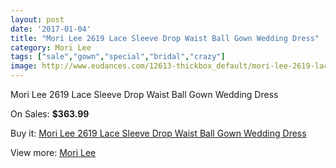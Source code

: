 ```yaml
---
layout: post
date: '2017-01-04'
title: "Mori Lee 2619 Lace Sleeve Drop Waist Ball Gown Wedding Dress"
category: Mori Lee
tags: ["sale","gown","special","bridal","crazy"]
image: http://www.eudances.com/12613-thickbox_default/mori-lee-2619-lace-sleeve-drop-waist-ball-gown-wedding-dress.jpg
---
```

Mori Lee 2619 Lace Sleeve Drop Waist Ball Gown Wedding Dress

On Sales: **$363.99**
<a href="https://www.eudances.com/en/mori-lee/3883-mori-lee-2619-lace-sleeve-drop-waist-ball-gown-wedding-dress.html"><amp-img layout="responsive" width="600" height="600" src="//www.eudances.com/12613-thickbox_default/mori-lee-2619-lace-sleeve-drop-waist-ball-gown-wedding-dress.jpg" alt="Mori Lee 2619 Lace Sleeve Drop Waist Ball Gown Wedding Dress 0" /></a>
<a href="https://www.eudances.com/en/mori-lee/3883-mori-lee-2619-lace-sleeve-drop-waist-ball-gown-wedding-dress.html"><amp-img layout="responsive" width="600" height="600" src="//www.eudances.com/12617-thickbox_default/mori-lee-2619-lace-sleeve-drop-waist-ball-gown-wedding-dress.jpg" alt="Mori Lee 2619 Lace Sleeve Drop Waist Ball Gown Wedding Dress 1" /></a>
<a href="https://www.eudances.com/en/mori-lee/3883-mori-lee-2619-lace-sleeve-drop-waist-ball-gown-wedding-dress.html"><amp-img layout="responsive" width="600" height="600" src="//www.eudances.com/12616-thickbox_default/mori-lee-2619-lace-sleeve-drop-waist-ball-gown-wedding-dress.jpg" alt="Mori Lee 2619 Lace Sleeve Drop Waist Ball Gown Wedding Dress 2" /></a>
<a href="https://www.eudances.com/en/mori-lee/3883-mori-lee-2619-lace-sleeve-drop-waist-ball-gown-wedding-dress.html"><amp-img layout="responsive" width="600" height="600" src="//www.eudances.com/12615-thickbox_default/mori-lee-2619-lace-sleeve-drop-waist-ball-gown-wedding-dress.jpg" alt="Mori Lee 2619 Lace Sleeve Drop Waist Ball Gown Wedding Dress 3" /></a>
<a href="https://www.eudances.com/en/mori-lee/3883-mori-lee-2619-lace-sleeve-drop-waist-ball-gown-wedding-dress.html"><amp-img layout="responsive" width="600" height="600" src="//www.eudances.com/12614-thickbox_default/mori-lee-2619-lace-sleeve-drop-waist-ball-gown-wedding-dress.jpg" alt="Mori Lee 2619 Lace Sleeve Drop Waist Ball Gown Wedding Dress 4" /></a>

Buy it: [Mori Lee 2619 Lace Sleeve Drop Waist Ball Gown Wedding Dress](https://www.eudances.com/en/mori-lee/3883-mori-lee-2619-lace-sleeve-drop-waist-ball-gown-wedding-dress.html "Mori Lee 2619 Lace Sleeve Drop Waist Ball Gown Wedding Dress")

View more: [Mori Lee](https://www.eudances.com/en/9-mori-lee "Mori Lee")